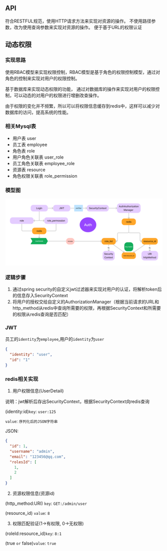 ## API

符合RESTFUL规范，使用HTTP请求方法来实现对资源的操作。
不使用路径参数，改为使用查询参数来实现对资源的操作。
便于基于URL的权限认证

## 动态权限

### 实现思路

使用RBAC模型来实现权限控制，RBAC模型是基于角色的权限控制模型，通过对角色的控制来实现对用户的权限控制。

基于数据库来实现动态权限的功能， 通过对数据库的操作来实现对用户的权限控制，可以动态的对用户的权限进行增删改查操作。

由于权限的变化并不频繁，所以可以将权限信息缓存到redis中，这样可以减少对数据库的访问，提高系统的性能。

### 相关Mysql表

- 用户表 user
- 员工表 employee
- 角色表 role
- 用户角色关联表 user_role
- 员工角色关联表 employee_role
- 资源表 resource
- 角色权限关联表 role_permission

### 模型图
![](./docs/img/RBAC_model.png)

### 逻辑步骤

1. 通过spring security的自定义jwt过滤器来实现对用户的认证，将解析token后的信息存入SecurityContext
2. 将用户的授权交给自定义的AuthorizationManager（根据当前请求的URL和http_method从redis中查询所需要的权限，再根据SecurityContext和所需要的权限从redis查询是否匹配）

### JWT

员工的`identity`为`employee`,用户的`identity`为`user`

```json
{
  "identity": "user",
  "id": "1"
}
```

### redis相关实现

1. 用户权限信息(UserDetail)

说明：jwt解析后存出SecurityContext，根据SecurityContext向redis查询

(identity:id)`key`: `user:125`

`value`: `序列化后的JSON字符串`

JSON:

```json
{
  "id": 1,
  "username": "admin",
  "email": "123456@qq.com",
  "rolesId": [
    1,
    2
  ]
}
```

2. 资源权限信息(资源id)

(http_method:URI)
`key`: `GET:/admin/user`

(resource_id)
`value`: `8`

3. 权限匹配验证(1->有权限, 0->无权限)

(roleId:resource_id)`key`: `8:1`

(true `or` false)`value`: `true`
